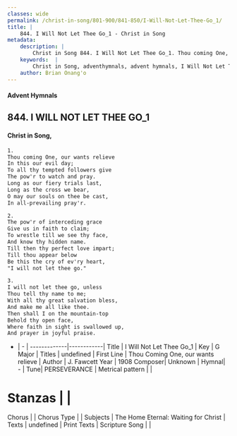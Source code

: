 ```yaml
---
classes: wide
permalink: /christ-in-song/801-900/841-850/I-Will-Not-Let-Thee-Go_1/
title: |
    844. I Will Not Let Thee Go_1 - Christ in Song
metadata:
    description: |
        Christ in Song 844. I Will Not Let Thee Go_1. Thou coming One, our wants relieve In this our evil day; To all thy tempted followers give The pow'r to watch and pray. Long as our fiery trials last,  Long as the cross we bear, O may our souls on thee be cast, In all-prevailing pray'r.
    keywords:  |
        Christ in Song, adventhymnals, advent hymnals, I Will Not Let Thee Go_1, Thou Coming One, our wants relieve. 
    author: Brian Onang'o
---
```


#### Advent Hymnals
## 844. I WILL NOT LET THEE GO_1
####  Christ in Song,

```txt
1.
Thou coming One, our wants relieve
In this our evil day;
To all thy tempted followers give
The pow'r to watch and pray.
Long as our fiery trials last, 
Long as the cross we bear,
O may our souls on thee be cast,
In all-prevailing pray'r.

2.
The pow'r of interceding grace
Give us in faith to claim;
To wrestle till we see thy face,
And know thy hidden name.
Till then thy perfect love impart;
Till thou appear below
Be this the cry of ev'ry heart,
"I will not let thee go."

3.
I will not let thee go, unless
Thou tell thy name to me;
With all thy great salvation bless,
And make me all like thee.
Then shall I on the mountain-top 
Behold thy open face,
Where faith in sight is swallowed up,
And prayer in joyful praise.

```

- |   -  |
-------------|------------|
Title | I Will Not Let Thee Go_1 |
Key | G Major |
Titles | undefined |
First Line | Thou Coming One, our wants relieve |
Author | J. Fawcett
Year | 1908
Composer| Unknown |
Hymnal|  - |
Tune| PERSEVERANCE |
Metrical pattern | |
# Stanzas |  |
Chorus |  |
Chorus Type |  |
Subjects | The Home Eternal: Waiting for Christ |
Texts | undefined |
Print Texts | 
Scripture Song |  |
    

